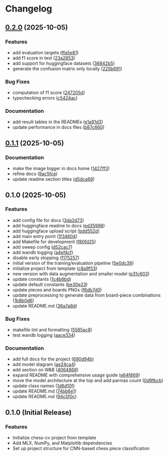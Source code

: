 # Changelog

## [0.2.0](https://github.com/S1M0N38/chess-cv/compare/v0.1.1...v0.2.0) (2025-10-05)


### Features

* add evaluation targets ([ffa5e81](https://github.com/S1M0N38/chess-cv/commit/ffa5e813679a0e5b2f2ca71b45196d42506b4ebb))
* add f1 score in test ([23a2853](https://github.com/S1M0N38/chess-cv/commit/23a2853c8a36f91b302d6d04d073370f8105f710))
* add support for huggingface datasets ([36842b5](https://github.com/S1M0N38/chess-cv/commit/36842b5c73293e40f06be04959d2d3ebcc278fdc))
* generate the confusion matrix only locally ([225b691](https://github.com/S1M0N38/chess-cv/commit/225b691bd13815a1f57b7b00814b8b8054ee9822))


### Bug Fixes

* computation of f1 score ([247205d](https://github.com/S1M0N38/chess-cv/commit/247205d23674afa17e7fe9be477d85c4a3b7131b))
* typechecking errors ([c5424ac](https://github.com/S1M0N38/chess-cv/commit/c5424ac209c1b736e931ce27cd048c2c5ba90aec))


### Documentation

* add result tables in the READMEs ([e1a91d3](https://github.com/S1M0N38/chess-cv/commit/e1a91d31a092f76511444bd0ad24e4f06b2c6c28))
* update performance in docs files ([b87c660](https://github.com/S1M0N38/chess-cv/commit/b87c660f2fd2747f50de9d72053fcaef6fa880bf))

## [0.1.1](https://github.com/S1M0N38/chess-cv/compare/v0.1.0...v0.1.1) (2025-10-05)


### Documentation

* make the image bigger in docs home ([1427ff3](https://github.com/S1M0N38/chess-cv/commit/1427ff306f8d54dc9d991507d988d4ca4f8d54d4))
* refine docs ([9ac5fce](https://github.com/S1M0N38/chess-cv/commit/9ac5fce68d353ea607594c5f7c907dd58930cbae))
* update readme section titles ([d5dca66](https://github.com/S1M0N38/chess-cv/commit/d5dca66c27bc8cef45a74e32f28c00902362f527))

## 0.1.0 (2025-10-05)


### Features

* add config file for docs ([3da2d73](https://github.com/S1M0N38/chess-cv/commit/3da2d7313333af4df4613825199c138f29e9d7ce))
* add huggingface readme to docs ([ed35998](https://github.com/S1M0N38/chess-cv/commit/ed35998ec314a29b7dd9b408bece816371cc21f4))
* add huggingface upload script ([bdd552d](https://github.com/S1M0N38/chess-cv/commit/bdd552d26fccb5059489a40d93687f4163e4a0f8))
* add main entry point ([1f34604](https://github.com/S1M0N38/chess-cv/commit/1f34604e7962a8dc6d5751b3f4d19b3e301c32ea))
* add Makefile for development ([f80fd25](https://github.com/S1M0N38/chess-cv/commit/f80fd255d5cd89c293ac26c47396eba03fa32d8a))
* add sweep config ([d52cac7](https://github.com/S1M0N38/chess-cv/commit/d52cac7e92654915be86aba181e3b6b1d4d1fd1b))
* add wandb logging ([a4ef4cf](https://github.com/S1M0N38/chess-cv/commit/a4ef4cf24ce4a317caf2fa4bd6c481ad50ca4596))
* disable early stopping ([f175257](https://github.com/S1M0N38/chess-cv/commit/f17525790488e6f0696048e5340d264bc6e0aefd))
* initial version of the training/evaluation pipeline ([5e0dc39](https://github.com/S1M0N38/chess-cv/commit/5e0dc3953ef3eaa87f1b5fd65adaf0407ffa0841))
* initialize project from template ([c8a9f53](https://github.com/S1M0N38/chess-cv/commit/c8a9f53d233fbc515f9b30c26b53e9ef4ccfe8be))
* new version with data augmentation and smaller model ([e31c603](https://github.com/S1M0N38/chess-cv/commit/e31c603e9d9780113d4e0901706720467841e526))
* update constants ([1c4b6bd](https://github.com/S1M0N38/chess-cv/commit/1c4b6bd3e068bce95b85abc9d87a6e83d9599bc4))
* update default constants ([be30e23](https://github.com/S1M0N38/chess-cv/commit/be30e23f6ed17304f9746f01bbb4cf819c6ea9a2))
* update pieces and boards PNGs ([f6db7d0](https://github.com/S1M0N38/chess-cv/commit/f6db7d018af6f4d8a6d54cf8613376bed88c94f3))
* update preprocessing to generate data from board-piece combinations ([1b8b0d6](https://github.com/S1M0N38/chess-cv/commit/1b8b0d63eb50cb9544cf54259b2a861d32427aeb))
* update README.md ([36a7a8d](https://github.com/S1M0N38/chess-cv/commit/36a7a8dc0917aebb8ea27fa3a037bec92e4a6aba))


### Bug Fixes

* makefile lint and formatting ([5585ac8](https://github.com/S1M0N38/chess-cv/commit/5585ac84406096819e3b4a67f9d6ecfa4c76c687))
* test wandb logging ([aace334](https://github.com/S1M0N38/chess-cv/commit/aace33449e78349a48444750becf1745abbd6ae8))


### Documentation

* add full docs for the project ([690d94b](https://github.com/S1M0N38/chess-cv/commit/690d94b368c7365ecfe0b5266420f327e5cb7fbd))
* add model diagram ([ae24ca4](https://github.com/S1M0N38/chess-cv/commit/ae24ca428fa4bcd399bfec36988b284994c49688))
* add section on W&B ([4064868](https://github.com/S1M0N38/chess-cv/commit/406486871213b03ed6cc8d7fc9c1b8711b37af97))
* expand README with comprehensive usage guide ([e64f869](https://github.com/S1M0N38/chess-cv/commit/e64f8696eb6b18d5c9cee6c2c19e040f2a5358db))
* move the model architecture at the top and add parmas count ([0d9fbcb](https://github.com/S1M0N38/chess-cv/commit/0d9fbcb4492597328847ba923d84b3ba075e3bc7))
* update class names ([1d8d10f](https://github.com/S1M0N38/chess-cv/commit/1d8d10f1fafbdc43761440f7b5b1b02e318bafad))
* update README.md ([74bb6e1](https://github.com/S1M0N38/chess-cv/commit/74bb6e1dab32082c26f01435ee7a8cb15dc91d91))
* update README.md ([94c5f0c](https://github.com/S1M0N38/chess-cv/commit/94c5f0cc8589185a900dd90e84f1f300e191c83c))

## 0.1.0 (Initial Release)

### Features

* Initialize chess-cv project from template
* Add MLX, NumPy, and Matplotlib dependencies
* Set up project structure for CNN-based chess piece classification
